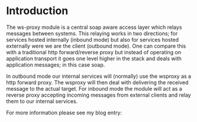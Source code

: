 Introduction
============

The ws-proxy module is a central soap aware access layer which relays messages between systems.
This relaying works in two directions; for services hosted internally (inbound mode) but also for services hosted externally were we are the client (outbound mode).
One can compare this with a traditional http forward/reverse proxy but instead of operating on application transport it goes one level higher in the stack and deals with application messages; in this case soap.

In outbound mode our internal services will (normally) use the wsproxy as a http forward proxy. The wsproxy will then deal with delivering the received message to the actual target. For inbound mode the module will act as a reverse proxy accepting incoming messages from external clients and relay them to our internal services.

For more information please see my blog entry:
